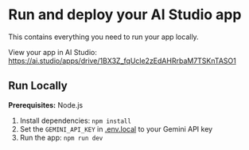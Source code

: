 
# Run and deploy your AI Studio app

This contains everything you need to run your app locally.

View your app in AI Studio: https://ai.studio/apps/drive/1BX3Z_fqUcle2zEdAHRrbaM7TSKnTASO1

## Run Locally

**Prerequisites:**  Node.js


1. Install dependencies:
   `npm install`
2. Set the `GEMINI_API_KEY` in [.env.local](.env.local) to your Gemini API key
3. Run the app:
   `npm run dev`
